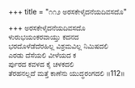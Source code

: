 +++
title = "೧೧೨ ಅರಸಕೇಳೈದನೆಯದಿವಸದೊ"

+++
ಅರಸಕೇಳೈದನೆಯದಿವಸದೊ  
ಳುರುಭಯಂಕರವಾಯ್ತು ಕದನದ   
ಭರದೊಳೆಡೆದೆರಹಿಲ್ಲ ವಿಶ್ರಮವಿಲ್ಲ ನಿಮಿಷದಲಿ  
ಎರಡು ದೆಸೆಯಲಿ ವೀಳೆಯದ ಕ  
ರ್ಪುರದ ಕವಳದ ಕೈ ಚಳಕದಲಿ  
ತೆರಹನಲ್ಲದೆ ಮತ್ತೆ ಕಾಣೆನು ಯುದ್ಧರಂಗದಲಿ     ॥112॥